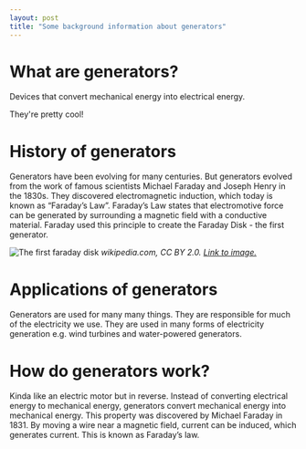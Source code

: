 ```yaml
---
layout: post
title: "Some background information about generators"
---
```


# What are generators?

Devices that convert mechanical energy into electrical energy.

They're pretty cool!

# History of generators

Generators have been evolving for many centuries. But generators evolved from the work of famous scientists Michael Faraday and Joseph Henry in the 1830s. They discovered electromagnetic induction, which today is known as “Faraday’s Law”. Faraday’s Law states that electromotive force can be generated by surrounding a magnetic field with a conductive material. Faraday used this principle to create the Faraday Disk - the first generator.

![The first faraday disk](https://upload.wikimedia.org/wikipedia/commons/1/19/Faraday_disk_generator.jpg)
*wikipedia.com, CC BY 2.0. [Link to image.](https://upload.wikimedia.org/wikipedia/commons/1/19/Faraday_disk_generator.jpg)*

# Applications of generators

Generators are used for many many things. They are responsible for much of the electricity we use. They are used in many forms of electricity generation e.g. wind turbines and water-powered generators.

# How do generators work?

Kinda like an electric motor but in reverse. Instead of converting electrical energy to mechanical energy, generators convert mechanical energy into mechanical energy. This property was discovered by Michael Faraday in 1831. By moving a wire near a magnetic field, current can be induced, which generates current. This is known as Faraday’s law.



